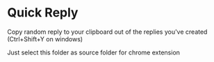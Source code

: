 # Quick Reply
Copy random reply to your clipboard out of the replies you've created (Ctrl+Shift+Y on windows)

Just select this folder as source folder for chrome extension
